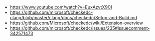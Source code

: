 * https://www.youtube.com/watch?v=EuxAzvtX9CI
* https://github.com/microsoft/checkedc-clang/blob/master/clang/docs/checkedc/Setup-and-Build.md
* https://github.com/Microsoft/checkedc/wiki/Extension-overview
* https://github.com/microsoft/checkedc/issues/235#issuecomment-342571473
